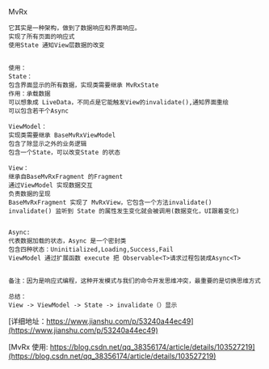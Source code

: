 
MvRx
```
它其实是一种架构，做到了数据响应和界面响应。
实现了所有页面的响应式
使用State 通知View层数据的改变


使用：
State：
包含界面显示的所有数据，实现类需要继承 MvRxState
作用：承载数据
可以想象成 LiveData，不同点是它能触发View的invalidate(),通知界面重绘
可以包含若干个Async

ViewModel：
实现类需要继承 BaseMvRxViewModel
包含了除显示之外的业务逻辑
包含一个State，可以改变State 的状态

View：
继承自BaseMvRxFragment 的Fragment
通过ViewModel 实现数据交互
负责数据的呈现
BaseMvRxFragment 实现了 MvRxView，它包含一个方法invalidate()
invalidate() 监听到 State 的属性发生变化就会被调用(数据变化，UI跟着变化)


Async:
代表数据加载的状态，Async 是一个密封类
包含四种状态：Uninitialized,Loading,Success,Fail
ViewModel 通过扩展函数 execute 把 Observable<T>请求过程包装成Async<T>


备注：因为是响应式编程，这种开发模式与我们的命令开发思维冲突，最重要的是切换思维方式

总结：
View -> ViewModel -> State -> invalidate（）显示

```
[详细地址：https://www.jianshu.com/p/53240a44ec49](https://www.jianshu.com/p/53240a44ec49)

[MvRx 使用: https://blog.csdn.net/qq_38356174/article/details/103527219](https://blog.csdn.net/qq_38356174/article/details/103527219)

